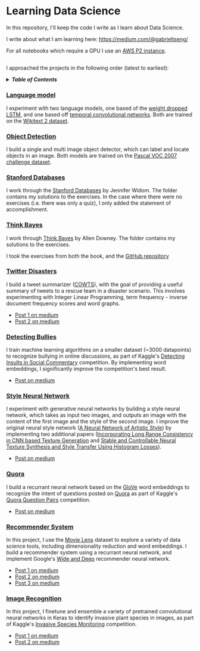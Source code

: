# Learning Data Science 

In this repository, I'll keep the code I write as I learn about Data Science. 

I write about what I am learning here: 
https://medium.com/@gabrieltseng/

For all notebooks which require a GPU I use an [AWS P2 instance](https://aws.amazon.com/ec2/instance-types/p2/). 

## 
I approached the projects in the following order (latest to earliest):

<details>
<summary><strong><em>Table of Contents</em></strong></summary>

* [Language Model](#LanguageModel)
* [Object Detection](#ObjectDetection)
* [Stanford Databases Course](#StanfordDatabases)
* [ThinkBayes (Bayesian Statistics)](#ThinkBayes)
* [Twitter Disasters (NLP)](#Twitter)
* [Detecting Bullies (NLP)](#Bullies)
* [Style Neural Network](#StyleNeuralNetwork)
* [Quora (NLP)](#Quora)
* [Recommender System](#recsys)
* [Image Recognition](#ImageRecognition)

</details>

### [Language model](natural_language_processing/language_model)

I experiment with two language models, one based of the [weight dropped LSTM](https://arxiv.org/abs/1708.02182), and one
based off [temporal convolutional networks](https://arxiv.org/abs/1803.01271). Both are trained on the 
[Wikitext 2 dataset](https://einstein.ai/research/the-wikitext-long-term-dependency-language-modeling-dataset).

### [Object Detection](computer_vision/object_detection)<a name="ObjectDetection"></a>

I build a single and multi image object detector, which can label and locate objects in an image. Both models are trained on
the [Pascal VOC 2007 challenge dataset](http://host.robots.ox.ac.uk/pascal/VOC/voc2007/index.html).

### [Stanford Databases](databases/stanford_databases)<a name="StanfordDatabases"></a>

I work through the [Stanford Databases](https://lagunita.stanford.edu/courses/DB/2014/SelfPaced/about) by Jennifer Widom.
The folder contains my solutions to the exercises. In the case where there were no exercises (i.e. there was only a quiz),
I only added the statement of accomplishment.

### [Think Bayes](bayesian_statistics/think_bayes)<a name="ThinkBayes"></a>

I work through [Think Bayes](http://greenteapress.com/wp/think-bayes/) by Allen Downey. The folder contains my solutions
to the exercises.

I took the exercises from both the book, and the [GitHub repository](https://github.com/AllenDowney/ThinkBayes2)

### [Twitter Disasters](natural_language_processing/twitter_disasters)<a name="Twitter"></a>

I build a tweet summarizer ([COWTS](http://dl.acm.org/citation.cfm?id=2914600)), with the goal of providing a useful summary of tweets to a rescue team in a disaster scenario. This involves experimenting with Integer Linear Programming, term frequency - inverse document frequency scores and word graphs. 

  * [Post 1 on medium](https://medium.com/@gabrieltseng/summarizing-tweets-in-a-disaster-e6b355a41732) 
  * [Post 2 on medium](https://medium.com/@gabrieltseng/summarizing-tweets-in-a-disaster-part-ii-67db021d378d)

### [Detecting Bullies](natural_language_processing/detecting_bullies)<a name="Bullies"></a>

I train machine learning algorithms on a smaller dataset (~3000 datapoints) to recognize bullying in online discussions, as part of Kaggle's [Detecting Insults in Social Commentary](https://www.kaggle.com/c/detecting-insults-in-social-commentary) competition. By implementing word embeddings, I significantly improve the competition's best result. 

  * [Post on medium](https://medium.com/towards-data-science/using-scikit-learn-to-find-bullies-c47a1045d92f)

### [Style Neural Network](computer_vision/style_neural_network)<a name="StyleNeuralNetwork"></a>

I experiment with generative neural networks by building a style neural network, which takes as input two images, and outputs an image with the content of the first image and the style of the second image. I improve the original neural style network ([A Neural Network of Artistic Style](https://arxiv.org/abs/1508.06576)) by implementing two additional papers ([Incorporating Long Range Consistency in CNN based Texture Generation](https://arxiv.org/pdf/1606.01286.pdf) and [Stable and Controllable Neural Texture Synthesis and Style Transfer Using Histogram Losses](https://arxiv.org/abs/1701.08893)). 

  * [Post on medium](https://medium.com/towards-data-science/montreal-painted-by-huang-gongwang-neural-style-networks-ec1697b2ac54) 
  
### [Quora](natural_language_processing/quora)<a name="Quora"></a>

I build a recurrant neural network based on the [GloVe](https://nlp.stanford.edu/projects/glove/) word embeddings to recognize the intent of questions posted on [Quora](https://www.quora.com) as part of Kaggle's [Quora Question Pairs](https://www.kaggle.com/c/quora-question-pairs) competition. 

  * [Post on medium](https://medium.com/towards-data-science/natural-language-processing-with-quora-9737b40700c8) 

### [Recommender System](recommender_system)<a name="recsys"></a>

In this project, I use the [Movie Lens](https://grouplens.org/datasets/movielens/) dataset to explore a variety of data science tools, including dimensionality reduction and word embeddings. I build a recommender system using a recurrant neural network, and implement Google's [Wide and Deep](https://arxiv.org/abs/1606.07792) recommender neural network. 

  * [Post 1 on medium](https://medium.com/@gabrieltseng/clustering-and-collaborative-filtering-visualizing-clusters-using-t-sne-f9718e7491e6)
  * [Post 2 on medium](https://medium.com/@gabrieltseng/clustering-and-collaborative-filtering-implementing-neural-networks-bccf2f9ff988) 
  * [Post 3 on medium](https://medium.com/towards-data-science/clustering-and-collaborative-filtering-using-word-embeddings-56ee60f0575d)

### [Image Recognition](computer_vision/image_recognition)<a name="ImageRecognition"></a>

In this project, I finetune and ensemble a variety of pretrained convolutional neural networks in Keras to identify invasive plant species in images, as part of Kaggle's [Invasive Species Monitoring](https://www.kaggle.com/c/invasive-species-monitoring) competition. 

  * [Post 1 on medium](https://medium.com/@gabrieltseng/learning-about-data-science-building-an-image-classifier-3f8252952329)
  * [Post 2 on medium](https://medium.com/towards-data-science/learning-about-data-science-building-an-image-classifier-part-2-a7bcc6d5e825)
  



